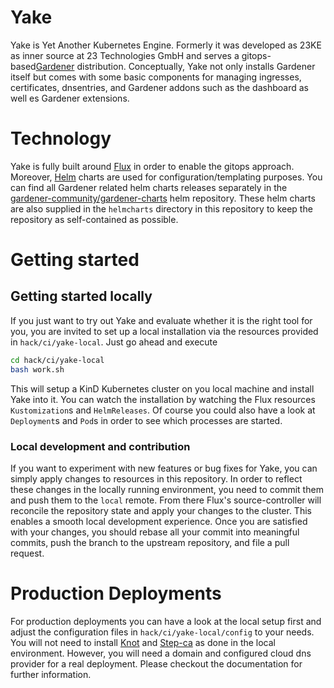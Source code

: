 # Yake

Yake is Yet Another Kubernetes Engine. Formerly it was developed as 23KE as inner source at 23 Technologies GmbH and serves a gitops-based[Gardener](https://gardener.cloud/) distribution. Conceptually, Yake not only installs Gardener itself but comes with some basic components for managing ingresses, certificates, dnsentries, and Gardener addons such as the dashboard as well es Gardener extensions.

# Technology

Yake is fully built around [Flux](https://fluxcd.io/) in order to enable the gitops approach. Moreover, [Helm](https://helm.sh/) charts are used for configuration/templating purposes. You can find all Gardener related helm charts releases separately in the [gardener-community/gardener-charts](https://github.com/gardener-community/gardener-charts) helm repository. These helm charts are also supplied in the `helmcharts` directory in this repository to keep the repository as self-contained as possible.

# Getting started

## Getting started locally
If you just want to try out Yake and evaluate whether it is the right tool for you, you are invited to set up a local installation via the resources provided in `hack/ci/yake-local`. Just go ahead and execute
```sh
cd hack/ci/yake-local
bash work.sh
```
This will setup a KinD Kubernetes cluster on you local machine and install Yake into it. You can watch the installation by watching the Flux resources `Kustomization`s and `HelmReleases`. Of course you could also have a look at `Deployment`s and `Pod`s in order to see which processes are started.

### Local development and contribution
If you want to experiment with new features or bug fixes for Yake, you can simply apply changes to resources in this repository. In order to reflect these changes in the locally running environment, you need to commit them and push them to the `local` remote. From there Flux's source-controller will reconcile the repository state and apply your changes to the cluster. This enables a smooth local development experience. Once you are satisfied with your changes, you should rebase all your commit into meaningful commits, push the branch to the upstream repository, and file a pull request.

# Production Deployments

For production deployments you can have a look at the local setup first and adjust the configuration files in `hack/ci/yake-local/config` to your needs. You will not need to install [Knot](https://www.knot-dns.cz/) and [Step-ca](https://smallstep.com/docs/step-ca/) as done in the local environment. However, you will need a domain and configured cloud dns provider for a real deployment. Please checkout the documentation for further information.
